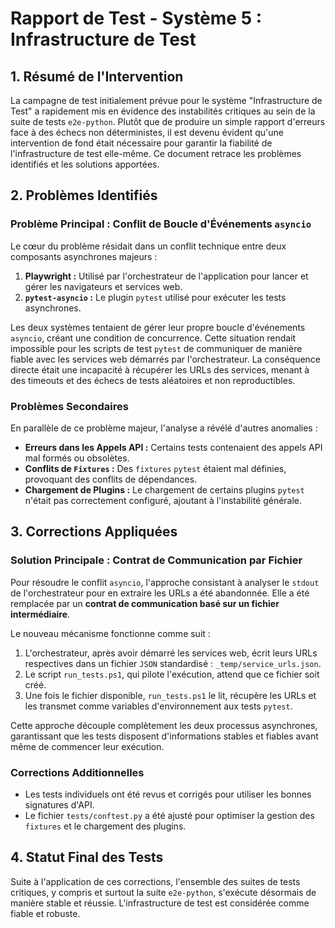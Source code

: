 # Rapport de Test - Système 5 : Infrastructure de Test

## 1. Résumé de l'Intervention

La campagne de test initialement prévue pour le système "Infrastructure de Test" a rapidement mis en évidence des instabilités critiques au sein de la suite de tests `e2e-python`. Plutôt que de produire un simple rapport d'erreurs face à des échecs non déterministes, il est devenu évident qu'une intervention de fond était nécessaire pour garantir la fiabilité de l'infrastructure de test elle-même. Ce document retrace les problèmes identifiés et les solutions apportées.

## 2. Problèmes Identifiés

### Problème Principal : Conflit de Boucle d'Événements `asyncio`

Le cœur du problème résidait dans un conflit technique entre deux composants asynchrones majeurs :
1.  **Playwright :** Utilisé par l'orchestrateur de l'application pour lancer et gérer les navigateurs et services web.
2.  **`pytest-asyncio` :** Le plugin `pytest` utilisé pour exécuter les tests asynchrones.

Les deux systèmes tentaient de gérer leur propre boucle d'événements `asyncio`, créant une condition de concurrence. Cette situation rendait impossible pour les scripts de test `pytest` de communiquer de manière fiable avec les services web démarrés par l'orchestrateur. La conséquence directe était une incapacité à récupérer les URLs des services, menant à des timeouts et des échecs de tests aléatoires et non reproductibles.

### Problèmes Secondaires

En parallèle de ce problème majeur, l'analyse a révélé d'autres anomalies :
*   **Erreurs dans les Appels API :** Certains tests contenaient des appels API mal formés ou obsolètes.
*   **Conflits de `Fixtures` :** Des `fixtures` `pytest` étaient mal définies, provoquant des conflits de dépendances.
*   **Chargement de Plugins :** Le chargement de certains plugins `pytest` n'était pas correctement configuré, ajoutant à l'instabilité générale.

## 3. Corrections Appliquées

### Solution Principale : Contrat de Communication par Fichier

Pour résoudre le conflit `asyncio`, l'approche consistant à analyser le `stdout` de l'orchestrateur pour en extraire les URLs a été abandonnée. Elle a été remplacée par un **contrat de communication basé sur un fichier intermédiaire**.

Le nouveau mécanisme fonctionne comme suit :
1.  L'orchestrateur, après avoir démarré les services web, écrit leurs URLs respectives dans un fichier `JSON` standardisé : `_temp/service_urls.json`.
2.  Le script `run_tests.ps1`, qui pilote l'exécution, attend que ce fichier soit créé.
3.  Une fois le fichier disponible, `run_tests.ps1` le lit, récupère les URLs et les transmet comme variables d'environnement aux tests `pytest`.

Cette approche découple complètement les deux processus asynchrones, garantissant que les tests disposent d'informations stables et fiables avant même de commencer leur exécution.

### Corrections Additionnelles

*   Les tests individuels ont été revus et corrigés pour utiliser les bonnes signatures d'API.
*   Le fichier `tests/conftest.py` a été ajusté pour optimiser la gestion des `fixtures` et le chargement des plugins.

## 4. Statut Final des Tests

Suite à l'application de ces corrections, l'ensemble des suites de tests critiques, y compris et surtout la suite `e2e-python`, s'exécute désormais de manière stable et réussie. L'infrastructure de test est considérée comme fiable et robuste.